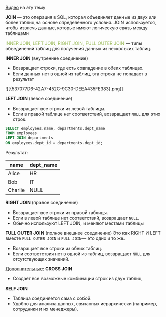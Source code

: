 [Видео](https://www.youtube.com/watch?v=H3LYwkePWfM&ab_channel=VladMishustin) на эту тему

**JOIN** — это операция в SQL, которая объединяет данные из двух или более таблиц на основе определённого условия. JOIN используется, чтобы извлечь данные, которые имеют логическую связь между таблицами

<font color="#9bbb59">INNER JOIN, LEFT JOIN, RIGHT JOIN, FULL OUTER JOIN</font> — типы объединений таблиц для получения данных из нескольких таблиц.

**INNER JOIN** (внутреннее соединение)
- Возвращает строки, где есть совпадение в обеих таблицах.
- Если данных нет в одной из таблиц, эта строка не попадает в результат

![[{537077D6-42A7-452C-9C30-DEEA435FE383}.png]]

**LEFT JOIN** (левое соединение)
- Возвращает все строки из левой таблицы.
- Если в правой таблице нет соответствий, возвращает `NULL` для этих строк.

```sql
SELECT employees.name, departments.dept_name
FROM employees
LEFT JOIN departments
ON employees.dept_id = departments.dept_id;
```

Результат:

| name    | dept_name |
| ------- | --------- |
| Alice   | HR        |
| Bob     | IT        |
| Charlie | NULL      |

**RIGHT JOIN** (правое соединение)
- Возвращает все строки из правой таблицы.
- Если в левой таблице нет соответствий, возвращает `NULL`.
- Обычно используют LEFT JOIN, и меняют местами таблицы

**FULL OUTER JOIN** (полное внешнее соединение) Это как RIGHT И LEFT вместе
`FULL OUTER JOIN` и `FULL JOIN`— это одно и то же.
- Возвращает все строки из обеих таблиц.
- Если соответствия нет в одной из таблиц, возвращает `NULL` для отсутствующих значений.


<u>Дополнительные:</u>
**CROSS JOIN**
- Создаёт все возможные комбинации строк из двух таблиц

**SELF JOIN**
- Таблица соединяется сама с собой.
- Удобно для анализа данных, связанных иерархически (например, сотрудники и их менеджеры).
